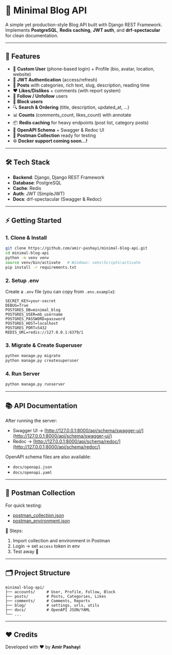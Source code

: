 # 📝 Minimal Blog API

A simple yet production-style Blog API built with Django REST Framework.  
Implements **PostgreSQL**, **Redis caching**, **JWT auth**, and **drf-spectacular** for clean documentation.

---

## 🚀 Features

- 👤 **Custom User** (phone-based login) + Profile (bio, avatar, location, website)
- 🔑 **JWT Authentication** (access/refresh)
- 📝 **Posts** with categories, rich text, slug, description, reading time
- ❤️ **Likes/Dislikes** + comments (with report system)
- 👥 **Follow / Unfollow** users
- 🚫 **Block users**
- 🔍 **Search & Ordering** (title, description, updated_at, …)
- 📊 **Counts** (comments_count, likes_count) with annotate
- 📦 **Redis caching** for heavy endpoints (post list, category posts)
- 📑 **OpenAPI Schema** + Swagger & Redoc UI
- 🧪 **Postman Collection** ready for testing
- ⚙️ **Docker support coming soon...!**

---

## 🛠️ Tech Stack

- **Backend**: Django, Django REST Framework
- **Database**: PostgreSQL
- **Cache**: Redis
- **Auth**: JWT (SimpleJWT)
- **Docs**: drf-spectacular (Swagger & Redoc)

---

## ⚡ Getting Started

### 1. Clone & Install
```bash
git clone https://github.com/amir-pashayi/minimal-blog-api.git
cd minimal-blog-api
python -m venv venv
source venv/bin/activate   # Windows: venv\Scripts\activate
pip install -r requirements.txt
```

### 2. Setup .env
Create a `.env` file (you can copy from `.env.example`):

```env
SECRET_KEY=your-secret
DEBUG=True
POSTGRES_DB=minimal_blog
POSTGRES_USER=mb_username
POSTGRES_PASSWORD=password
POSTGRES_HOST=localhost
POSTGRES_PORT=5432
REDIS_URL=redis://127.0.0.1:6379/1
```

### 3. Migrate & Create Superuser
```bash
python manage.py migrate
python manage.py createsuperuser
```

### 4. Run Server
```bash
python manage.py runserver
```

---

## 📚 API Documentation

After running the server:

- Swagger UI → [http://127.0.0.1:8000/api/schema/swagger-ui/](http://127.0.0.1:8000/api/schema/swagger-ui/)
- Redoc → [http://127.0.0.1:8000/api/schema/redoc/](http://127.0.0.1:8000/api/schema/redoc/)

OpenAPI schema files are also available:
- `docs/openapi.json`
- `docs/openapi.yaml`

---

## 🧪 Postman Collection

For quick testing:

- [postman_collection.json](./postman_collection.json)  
- [postman_environment.json](./postman_environment.json)

📌 Steps:
1. Import collection and environment in Postman  
2. Login → set `access` token in env  
3. Test away 🎯

---

## 🗂️ Project Structure

```
minimal-blog-api/
├── accounts/     # User, Profile, Follow, Block
├── posts/        # Posts, Categories, Likes
├── comments/     # Comments, Reports
├── blog/         # settings, urls, utils
├── docs/         # OpenAPI JSON/YAML
└── ...
```

---

## ❤️ Credits

Developed with ❤️ by **Amir Pashayi**
